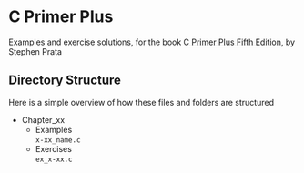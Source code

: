 # C Primer Plus

Examples and exercise solutions, for the book
[C Primer Plus Fifth Edition](https://www.amazon.com/Primer-Plus-5th-Stephen-Prata/dp/0672326965), by Stephen Prata  

## Directory Structure  

Here is a simple overview of how these files and folders are structured

- Chapter_xx
  - Examples  
        `x-xx_name.c`
  - Exercises  
        `ex_x-xx.c`

